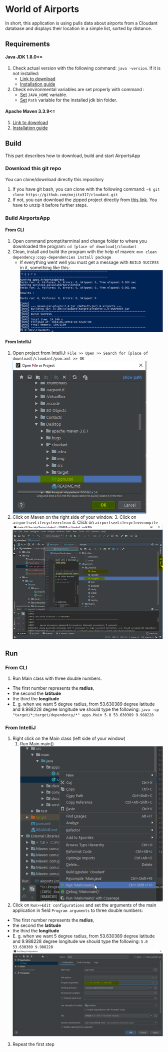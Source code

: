 # World of Airports

In short, this application is using pulls data about airports from a Cloudant database and
displays their location in a simple list, sorted by distance.


## Requirements

#### **Java JDK 1.8.0<=**
1. Check actual version with the following command: `java -version`. If it is not installed:
    * [Link to download](https://www.oracle.com/technetwork/java/javase/downloads/jdk8-downloads-2133151.html)
    * [Installation guide](https://docs.oracle.com/javase/8/docs/technotes/guides/install/install_overview.html)
2. Check environmental variables are set properly with command :
    * [Set](https://docs.oracle.com/cd/E19182-01/820-7851/inst_cli_jdk_javahome_t/) `JAVA_HOME` variable.
    * [Set](https://www.java.com/en/download/help/path.xml) `Path` variable for the installed jdk bin folder.

#### **Apache Maven 3.3.9<=**

1. [Link to download](https://maven.apache.org/download.cgi)
2. [Installation guide](https://maven.apache.org/install.html)


## Build
This part describes how to download, build and start AirportsApp

### Download this git repo

You can clone/download directly this repository
1. If you have git bash, you can clone with the following command:
``~$ git clone https://github.com/mojito317/cloudant.git``
2. If not, you can download the zipped project directly from
[this link](https://github.com/mojito317/cloudant/archive/master.zip). You have to unzip it before further steps.

### Build AirportsApp

#### From CLI
1. Open command prompt/terminal and change folder to where you downloaded the program:
``cd [place of download]/cloudant``
2. Clean, install and build the program with the help of maven:
``mvn clean dependency:copy-dependencies install package``
    * If everything went well you must get a message with `BUILD SUCCESS` in it, something like this:
    ![build success](img/build_success.png)
#### From IntelliJ
1. Open project from IntelliJ:
  ``File >> Open >> Search for [place of download]/cloudant/pom.xml >> OK``
  ![open project from IntelliJ](img/open_project_intelliJ.png)
2. Click on Maven on the right side of your window.
    3. Click on ``airports>>Lifecycle>>clean`` 
    4. Click on ``airports>>Lifecycle>>compile`` 
    ![maven in IntelliJ](img/maven.png)

## Run
### From CLI
1. Run Main class with three double numbers.
  * The first number represents the **radius**,
  * the second the **latitude**
  * the third the **longitude**
  * E. g. when we want 5 degree radius, from 53.630389 degree latitude and 9.988228 degree longitude we should type the following:
    ``java -cp "target/*;target/dependency/*" apps.Main 5.0 53.630389 9.988228``
### From IntelliJ
1. Right click on the Main class (left side of your window)
    1. Run Main.main()
    ![run main in IntelliJ](img/run_main_intelliJ.png)
2. Click on ``Run>>Edit configurations`` and set the arguments of the main application in field ``Program arguments`` to three double numbers:
  * The first number represents the **radius**,
  * the second the **latitude**
  * the third the **longitude**
  * E. g. when we want 5 degree radius, from 53.630389 degree latitude and 9.988228 degree longitude we should type the following:
    ``5.0 53.630389 9.988228``
    ![run in IntelliJ](img/run_intelliJ.png)
3. Repeat the first step
